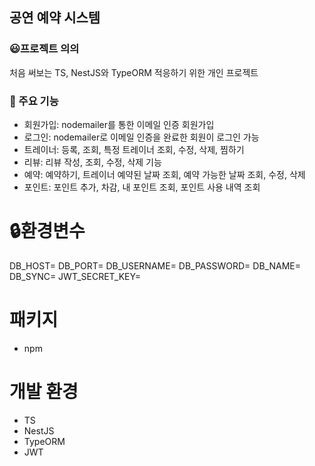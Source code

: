 ## 공연 예약 시스템

### 😃프로젝트 의의
처음 써보는 TS, NestJS와 TypeORM 적응하기 위한
개인 프로젝트

### 📌 주요 기능
- 회원가입: nodemailer를 통한 이메일 인증 회원가입
- 로그인: nodemailer로 이메일 인증을 완료한 회원이 로그인 가능
- 트레이너: 등록, 조회, 특정 트레이너 조회, 수정, 삭제, 찜하기 
- 리뷰: 리뷰 작성, 조회, 수정, 삭제 기능
- 예약: 예약하기, 트레이너 예약된 날짜 조회, 예약 가능한 날짜 조회, 수정, 삭제
- 포인트: 포인트 추가, 차감, 내 포인트 조회, 포인트 사용 내역 조회

# 🔒환경변수
DB_HOST=
DB_PORT=
DB_USERNAME=
DB_PASSWORD=
DB_NAME=
DB_SYNC=
JWT_SECRET_KEY=

# 패키지
- npm

# 개발 환경
- TS
- NestJS
- TypeORM
- JWT
